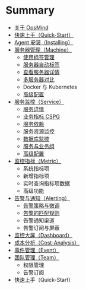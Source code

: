 # Summary

* [关于 OpsMind](README.md)
* [快速上手（Quick-Start）](kuai-sushang-shou-ff08-quick-start.md)
* [Agent 安装（Installing）](agent-installation.md)
* [服务器管理（Machine）](machine-management/README.md)
  * [使用标签管理](machine-management/shi-yong-biao-qian-guan-li.md)
  * [服务器自动标签](machine-management/fu-wu-qi-zi-dong-biao-qian.md)
  * [查看服务器详情](machine-management/cha-kan-fu-wu-qi-xiang-qing.md)
  * [多服务器对比](machine-management/duo-fu-wu-qi-dui-bi.md)
  * Docker 与 Kubernetes
  * [高级配置](machine-management/gao-ji-pei-zhi.md)
* [服务监控（Service）](service-monitor/README.md)
  * [服务详情](service-monitor/fu-wu-zi-dong-fa-xian.md)
  * [业务指标 CSPG](service-monitor/ye-wu-zhi-biao-cspg.md)
  * [服务依赖](service-monitor/fu-wu-yi-lai.md)
  * 服务资源监控
  * [数据库监控](service-monitor/shu-ju-ku-jian-kong.md)
  * [服务与业务组](service-monitor/fu-wu-yu-ye-wu-zu.md)
  * [高级配置](service-monitor/gao-ji-pei-zhi.md)
* [监控指标（Metric）](metrics/README.md)
  * 系统指标项
  * 新增指标项
  * 实时查询指标项数据
  * 高级功能
* [告警与通知（Alerting）](alerting/README.md)
  * [告警策略与微调](alerting/gao-jing-ce-lve.md)
  * [告警的匹配规则](alerting/gao-jing-wei-diao.md)
  * 告警通知渠道
  * 告警订阅与屏蔽
* [监控大屏（Dashboard）](dashboard/README.md)
* [成本分析（Cost-Analysis）](cost-analysis/README.md)
* [事件管理（Event）](events/README.md)
* [团队管理（Team）](tuan-dui-guan-li-ff08-team.md)
  * 权限管理
  * 告警订阅
* 快速上手（Quick-Start）

